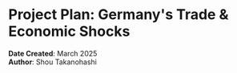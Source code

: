# Project Plan: Germany's Trade & Economic Shocks

**Date Created**: March 2025  
**Author**: Shou Takanohashi

